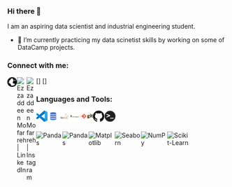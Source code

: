 ### Hi there 👋

I am an aspiring data scientist and industrial engineering student.


- 🔭 I’m currently practicing my data scinetist skills by working on some of DataCamp projects.


### Connect with me:

[<img align="left" alt="ezzaddeen.com" width="22px" src="https://raw.githubusercontent.com/iconic/open-iconic/master/svg/globe.svg" />]
[<img align="left" alt="Ezzaddeen Mofarreh | LinkedIn" width="22px" src="https://cdn.jsdelivr.net/npm/simple-icons@v3/icons/linkedin.svg" />](https://www.linkedin.com/in/ezzaddeen-mofarreh/)
[<img align="left" alt="Ezzaddeen Mofarreh | Instagram" width="22px" src="https://cdn.jsdelivr.net/npm/simple-icons@v3/icons/instagram.svg" />]

### Languages and Tools:

[<img align="left" alt="Visual Studio Code" width="26px" src="https://raw.githubusercontent.com/github/explore/80688e429a7d4ef2fca1e82350fe8e3517d3494d/topics/visual-studio-code/visual-studio-code.png" />]()
[<img align="left" alt="SQL" width="26px" src="https://raw.githubusercontent.com/github/explore/80688e429a7d4ef2fca1e82350fe8e3517d3494d/topics/sql/sql.png" />]()
[<img align="left" alt="MySQL" width="26px" src="https://raw.githubusercontent.com/github/explore/80688e429a7d4ef2fca1e82350fe8e3517d3494d/topics/mysql/mysql.png" />]()
[<img align="left" alt="MongoDB" width="26px" src="https://raw.githubusercontent.com/github/explore/80688e429a7d4ef2fca1e82350fe8e3517d3494d/topics/mongodb/mongodb.png" />]()
[<img align="left" alt="Git" width="26px" src="https://raw.githubusercontent.com/github/explore/80688e429a7d4ef2fca1e82350fe8e3517d3494d/topics/git/git.png" />]()
[<img align="left" alt="GitHub" width="26px" src="https://raw.githubusercontent.com/github/explore/78df643247d429f6cc873026c0622819ad797942/topics/github/github.png" />]()
[<img align="left" alt="Terminal" width="26px" src="https://raw.githubusercontent.com/github/explore/80688e429a7d4ef2fca1e82350fe8e3517d3494d/topics/terminal/terminal.png" />]()
<br>
<br>

<img align="left" alt="Pandas" width="60px" src="https://upload.wikimedia.org/wikipedia/commons/thumb/f/f8/Python_logo_and_wordmark.svg/2560px-Python_logo_and_wordmark.svg.png" />
<img align="left" alt="Pandas" width="60px" src="https://upload.wikimedia.org/wikipedia/commons/e/ed/Pandas_logo.svg" />
<img align="left" alt="Matplotlib" width="60px" src="https://matplotlib.org/_static/logo2_compressed.svg" />
<img align="left" alt="Seaborn" width="60px" src="https://seaborn.pydata.org/_static/logo-wide-lightbg.svg" />
<img align="left" alt="NumPy" width="60px" src="https://upload.wikimedia.org/wikipedia/commons/thumb/3/31/NumPy_logo_2020.svg/1280px-NumPy_logo_2020.svg.png" />
<img align="left" alt="Scikit-Learn" width="50px" src="https://upload.wikimedia.org/wikipedia/commons/thumb/0/05/Scikit_learn_logo_small.svg/1280px-Scikit_learn_logo_small.svg.png" />
